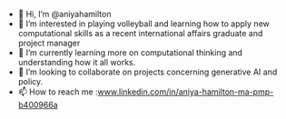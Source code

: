 - 👋 Hi, I’m @aniyahamilton
- 👀 I’m interested in playing volleyball and learning how to apply new computational skills as a recent international affairs graduate and project manager
- 🌱 I’m currently learning more on computational thinking and understanding how it all works.
- 💞️ I’m looking to collaborate on projects concerning generative AI and policy.
- 📫 How to reach me :www.linkedin.com/in/aniya-hamilton-ma-pmp-b400966a

<!---
aniyahamilton/aniyahamilton is a ✨ special ✨ repository because its `README.md` (this file) appears on your GitHub profile.
You can click the Preview link to take a look at your changes.
--->
